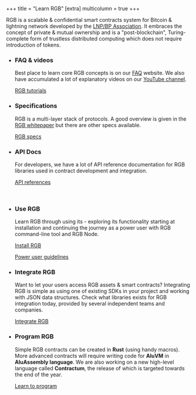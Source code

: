 +++
title = "Learn RGB"
[extra]
multicolumn = true
+++

RGB is a scalable & confidential smart contracts system for Bitcoin & lightning
network developed by the [LNP/BP Association](https://www.lnp-bp.org). It 
embraces the concept of private & mutual ownership and is a "post-blockchain", 
Turing-complete form of trustless distributed computing which does not require 
introduction of tokens.

* ### FAQ & videos

  Best place to learn core RGB concepts is on our [FAQ] website. We also have
  accumulated a lot of explanatory videos on our [YouTube channel].

  <a href="/docs#tutorials" class="button button-secondary">RGB tutorials</a>

* ### Specifications

  RGB is a multi-layer stack of protocols. A good overview is given in the
  [RGB whitepaper] but there are other specs available.

  <a href="/docs#specs" class="button button-secondary">RGB specs</a>

* ### API Docs

  For developers, we have a lot of API reference documentation for RGB libraries
  used in contract development and integration.

  <a href="/docs#api" class="button button-secondary">API references</a>

<div>&nbsp;</div>

* ### Use RGB

  Learn RGB through using its - exploring its functionality starting at 
  installation and continuing the journey as a power user with RGB 
  command-line tool and RGB Node.
  
  <a href="/install" class="button button-secondary">Install RGB</a>
  
  <a href="/power-user" class="button button-secondary">Power user guidelines</a>


* ### Integrate RGB

  Want to let your users access RGB assets & smart contracts?
  Integrating RGB is simple as using one of existing SDKs in your project and
  working with JSON data structures. Check what libraries exists for RGB
  integration today, provided by several independent teams and companies.
  
  <a href="/integrate" class="button button-secondary">Integrate RGB</a>


* ### Program RGB

  Simple RGB contracts can be created in **Rust** (using handy macros).
  More advanced contracts will require writing code for **AluVM** in
  **AluAssembly language**. We are also working on a new high-level language called
  **Contractum**, the release of which is targeted towards the end of the year.

  <a href="/program" class="button button-secondary">Learn to program</a>

[FAQ]: https://www.rgbfaq.com
[YouTube channel]: https://youtube.com/LNP-BP
[RGB whitepaper]: https://blackpaper.rgb.tech
